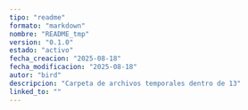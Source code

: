 ```yaml
---
tipo: "readme"
formato: "markdown"
nombre: "README_tmp"
version: "0.1.0"
estado: "activo"
fecha_creacion: "2025-08-18"
fecha_modificacion: "2025-08-18"
autor: "bird"
descripcion: "Carpeta de archivos temporales dentro de 13"
linked_to: ""
---
```

